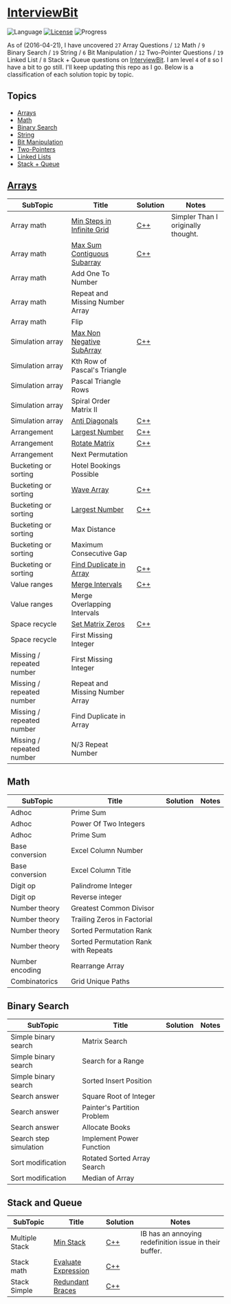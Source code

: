 # [InterviewBit](https://www.interviewbit.com)
![Language](https://img.shields.io/badge/language-C++%2011-orange.svg)
[![License](https://img.shields.io/badge/license-GNU-blue.svg)](./LICENSE.md) ![Progress](https://img.shields.io/badge/progress-37%20%2F%20302-ff69b4.svg)

As of (2016-04-21), I have uncovered `27` Array Questions / `12` Math / `9` Binary Search / `19` String / `6` Bit Manipulation / `12` Two-Pointer Questions / `19` Linked List / `8` Stack + Queue  questions on [InterviewBit](https://www.interviewbit.com).  I am level `4` of `8` so I have a bit to go still.  I'll keep updating this repo as I go.  Below is a classification of each solution topic by topic.

## Topics 

* [Arrays](https://github.com/Alex-Keyes/InterviewBit#Arrays)
* [Math](https://github.com/Alex-Keyes/InterviewBit#math)
* [Binary Search](https://github.com/Alex-Keyes/InterviewBit#Binary-search)
* [String](https://github.com/Alex-Keyes/InterviewBit#String)
* [Bit Manipulation](https://github.com/Alex-Keyes/InterviewBit#Bit-Manipulation)
* [Two-Pointers](https://github.com/Alex-Keyes/InterviewBit#Two-Pointers)
* [Linked Lists](https://github.com/Alex-Keyes/InterviewBit#LinkedLists)
* [Stack + Queue](https://github.com/Alex-Keyes/InterviewBit#Stack+Queue)

## [Arrays](https://www.interviewbit.com/courses/programming/topics/arrays/)
SubTopic          | Title  | Solution       | Notes
--------------- | ----------| -----------| -----
Array math | [Min Steps in Infinite Grid](https://www.interviewbit.com/problems/min-steps-in-infinite-grid/) |	[C++](/C++/coverPoints.cpp) | Simpler Than I originally thought.
Array math | [Max Sum Contiguous Subarray](https://www.interviewbit.com/problems/max-sum-contiguous-subarray/) | [C++](/C++/maxSubArray.cpp) | |
Array math | Add One To Number | | 
Array math | Repeat and Missing Number Array | | 
Array math | Flip | |
Simulation array | [Max Non Negative SubArray](https://www.interviewbit.com/problems/max-non-negative-subarray/) |[C++](/C++/maxSet.cpp) |
Simulation array | Kth Row of Pascal's Triangle | | 
Simulation array | Pascal Triangle Rows | | 
Simulation array | Spiral Order Matrix II |  | 
Simulation array | [Anti Diagonals](https://www.interviewbit.com/problems/anti-diagonals/) |[C++](/C++/diagonal.cpp) | 
Arrangement| [Largest Number](https://www.interviewbit.com/problems/largest-number/)| [C++](/C++/largestNum.cpp) | 
Arrangement| [Rotate Matrix](https://www.interviewbit.com/problems/rotate-matrix/)|[C++](/C++/rotate.cpp)  | 
Arrangement| Next Permutation| | 
Bucketing or sorting | Hotel Bookings Possible|  |
Bucketing or sorting | [Wave Array](https://www.interviewbit.com/problems/wave-array/) |[C++](/C++/wave.cpp) |
Bucketing or sorting | [Largest Number](https://www.interviewbit.com/problems/largest-number/)| [C++](/C++/largestNum.cpp)|
Bucketing or sorting | Max Distance| |
Bucketing or sorting | Maximum Consecutive Gap | |
Bucketing or sorting | [Find Duplicate in Array](https://www.interviewbit.com/problems/find-duplicate-in-array/) | [C++](/C++/repeatedNum.cpp) |
Value ranges | [Merge Intervals](https://www.interviewbit.com/problems/merge-intervals/)|[C++](/C++/mergeIntervals.cpp) |
Value ranges | Merge Overlapping Intervals| |
Space recycle| [Set Matrix Zeros](https://www.interviewbit.com/problems/set-matrix-zeros/)|[C++](/C++/setMatrixZeros.cpp) |
Space recycle| First Missing Integer| |
Missing / repeated number | First Missing Integer| |
Missing / repeated number | Repeat and Missing Number Array| |
Missing / repeated number | Find Duplicate in Array| |
Missing / repeated number | N/3 Repeat Number| |
	
## Math
SubTopic          | Title  | Solution       | Notes
----------------- | -------| -------------- | -----
Adhoc |Prime Sum | |
Adhoc | Power Of Two Integers | |
Adhoc |Prime Sum | |
Base conversion| Excel Column Number| |
Base conversion | Excel Column Title | |
Digit op |Palindrome Integer | |	
Digit op| Reverse integer	| |
Number theory| Greatest Common Divisor | | 	
Number theory|Trailing Zeros in Factorial | |
Number theory| Sorted Permutation Rank | |	
Number theory| Sorted Permutation Rank with Repeats | |
Number encoding | Rearrange Array | |
Combinatorics | Grid Unique Paths | |

## Binary Search

SubTopic          | Title  | Solution       | Notes
----------------- | -------| -------------- | -----
Simple binary search |Matrix Search | | 	
Simple binary search | Search for a Range | |	
Simple binary search | Sorted Insert Position | | 	
Search answer|Square Root of Integer | | 
Search answer| Painter's Partition Problem | |
Search answer| Allocate Books | |	
Search step simulation |Implement Power Function	| | 
Sort modification | Rotated Sorted Array Search | |
Sort modification | Median of Array | |

## Stack and Queue
SubTopic          | Title  | Solution       | Notes
----------------- | -------| -------------- | -----
Multiple Stack | [Min Stack](https://www.interviewbit.com/problems/min-stack/) | [C++](/C++/minStack.cpp) | IB has an annoying redefinition issue in their buffer.  
Stack math | [Evaluate Expression](https://www.interviewbit.com/problems/evaluate-expression/) | [C++](/C++/evalRPN.cpp) | 
Stack Simple | [Redundant Braces](https://www.interviewbit.com/problems/redundant-braces/) | [C++](/C++/braces.cpp) | 


